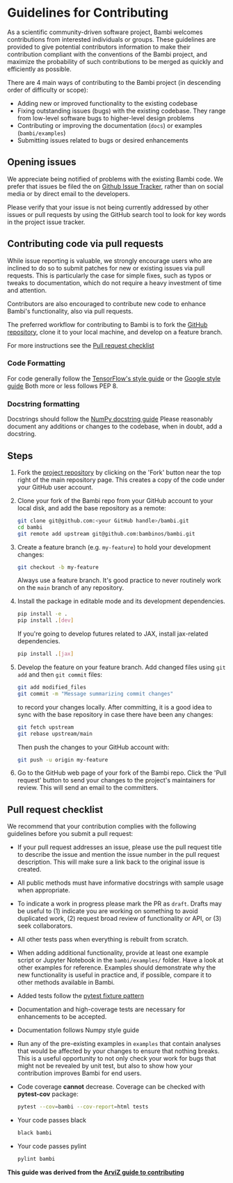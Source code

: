 # Guidelines for Contributing

As a scientific community-driven software project, Bambi welcomes contributions from interested individuals or groups. These guidelines are provided to give potential contributors information to make their contribution compliant with the conventions of the Bambi project, and maximize the probability of such contributions to be merged as quickly and efficiently as possible.

There are 4 main ways of contributing to the Bambi project (in descending order of difficulty or scope):

- Adding new or improved functionality to the existing codebase
- Fixing outstanding issues (bugs) with the existing codebase. They range from low-level software bugs to higher-level design problems
- Contributing or improving the documentation (`docs`) or examples (`bambi/examples`)
- Submitting issues related to bugs or desired enhancements

## Opening issues

We appreciate being notified of problems with the existing Bambi code. We prefer that issues be filed the on [Github Issue Tracker](https://github.com/bambinos/bambi/issues), rather than on social media or by direct email to the developers.

Please verify that your issue is not being currently addressed by other issues or pull requests by using the GitHub search tool to look for key words in the project issue tracker.

## Contributing code via pull requests

While issue reporting is valuable, we strongly encourage users who are inclined to do so to submit patches for new or existing issues via pull
requests. This is particularly the case for simple fixes, such as typos or tweaks to documentation, which do not require a heavy investment
of time and attention.

Contributors are also encouraged to contribute new code to enhance Bambi's functionality, also via pull requests.

The preferred workflow for contributing to Bambi is to fork
the [GitHub repository](https://github.com/bambinos/bambi/), clone it to your local machine, and develop on a feature branch.

For more instructions see the
[Pull request checklist](#pull-request-checklist)

### Code Formatting

For code generally follow the
[TensorFlow's style guide](https://www.tensorflow.org/versions/master/how_tos/style_guide.html)
or the [Google style guide](https://github.com/google/styleguide/blob/gh-pages/pyguide.md)
Both more or less follows PEP 8.

### Docstring formatting

Docstrings should follow the
[NumPy docstring guide](https://numpydoc.readthedocs.io/en/latest/format.html)
Please reasonably document any additions or changes to the codebase, when in doubt, add a docstring.

## Steps

1. Fork the [project repository](https://github.com/bambinos/bambi/) by clicking on the 'Fork' button near the top right of the main repository page. This creates a copy of the code under your GitHub user account.

1. Clone your fork of the Bambi repo from your GitHub account to your local disk, and add the base repository as a remote:

   ```bash
   git clone git@github.com:<your GitHub handle>/bambi.git
   cd bambi
   git remote add upstream git@github.com:bambinos/bambi.git
   ```

1. Create a feature branch (e.g. `my-feature`) to hold your development changes:

   ```bash
   git checkout -b my-feature
   ```

   Always use a feature branch. It's good practice to never routinely work on the `main` branch of any repository.

1. Install the package in editable mode and its development dependencies.

   ```bash
   pip install -e .
   pip install .[dev]
   ```

   If you're going to develop futures related to JAX, install jax-related dependencies.

   ```bash
   pip install .[jax]
   ```

1. Develop the feature on your feature branch. Add changed files using `git add` and then `git commit` files:

   ```bash
   git add modified_files
   git commit -m "Message summarizing commit changes"
   ```

   to record your changes locally.
   After committing, it is a good idea to sync with the base repository in case there have been any changes:

   ```bash
   git fetch upstream
   git rebase upstream/main
   ```

   Then push the changes to your GitHub account with:

   ```bash
   git push -u origin my-feature
   ```

6. Go to the GitHub web page of your fork of the Bambi repo. Click the 'Pull request' button to send your changes to the project's maintainers for review. This will send an email to the committers.

## Pull request checklist

We recommend that your contribution complies with the following guidelines before you submit a pull request:

- If your pull request addresses an issue, please use the pull request title to describe the issue and mention the issue number in the pull request description. This will make sure a link back to the original issue is created.

- All public methods must have informative docstrings with sample usage when appropriate.

- To indicate a work in progress please mark the PR as `draft`. Drafts may be useful to (1) indicate you are working on something to avoid duplicated work, (2) request broad review of functionality or API, or (3) seek collaborators.

- All other tests pass when everything is rebuilt from scratch.

- When adding additional functionality, provide at least one example script or Jupyter Notebook in the `bambi/examples/` folder. Have a look at other examples for reference. Examples should demonstrate why the new functionality is useful in practice and, if possible, compare it to other methods available in Bambi.

- Added tests follow the [pytest fixture pattern](https://docs.pytest.org/en/latest/fixture.html#fixture)

- Documentation and high-coverage tests are necessary for enhancements to be accepted.

- Documentation follows Numpy style guide

- Run any of the pre-existing examples in `examples` that contain analyses that would be affected by your changes to ensure that nothing breaks. This is a useful opportunity to not only check your work for bugs that might not be revealed by unit test, but also to show how your contribution improves Bambi for end users.

- Code coverage **cannot** decrease. Coverage can be checked with **pytest-cov** package:

  ```bash
  pytest --cov=bambi --cov-report=html tests
  ```

- Your code passes black

  ```bash
  black bambi
  ```

- Your code passes pylint

  ```bash
  pylint bambi
  ```

**This guide was derived from the [ArviZ guide to contributing](https://github.com/arviz-devs/arviz/blob/main/CONTRIBUTING.md)**
